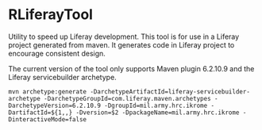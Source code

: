 RLiferayTool
============
Utility to speed up Liferay development.  This tool is for use in a Liferay project generated from maven.  It generates code in Liferay project to encourage consistent design.

The current version of the tool only supports Maven plugin 6.2.10.9 and the Liferay servicebuilder archetype. 

```
mvn archetype:generate -DarchetypeArtifactId=liferay-servicebuilder-archetype -DarchetypeGroupId=com.liferay.maven.archetypes -DarchetypeVersion=6.2.10.9 -DgroupId=mil.army.hrc.ikrome -DartifactId=${1,,} -Dversion=$2 -DpackageName=mil.army.hrc.ikrome -DinteractiveMode=false
```

